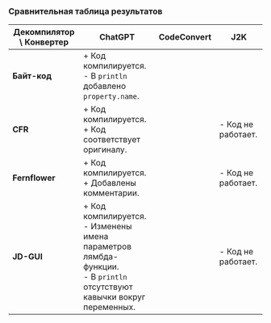 ### Сравнительная таблица результатов

| **Декомпилятор \ Конвертер** | **ChatGPT**                                                                                                                 | **CodeConvert** | **J2K**            |
|------------------------------|-----------------------------------------------------------------------------------------------------------------------------|-----------------|--------------------|
| **Байт-код**                 | + Код компилируется.<br>- В `println` добавлено `property.name`.                                                            |                 |                    |
| **CFR**                      | + Код компилируется.<br>+ Код соответствует оригиналу.                                                                      |                 | - Код не работает. |
| **Fernflower**               | + Код компилируется.<br>+ Добавлены комментарии.                                                                            |                 | - Код не работает. |
| **JD-GUI**                   | + Код компилируется.<br>- Изменены имена параметров лямбда-функции.<br>- В `println` отсутствуют кавычки вокруг переменных. |                 | - Код не работает. |